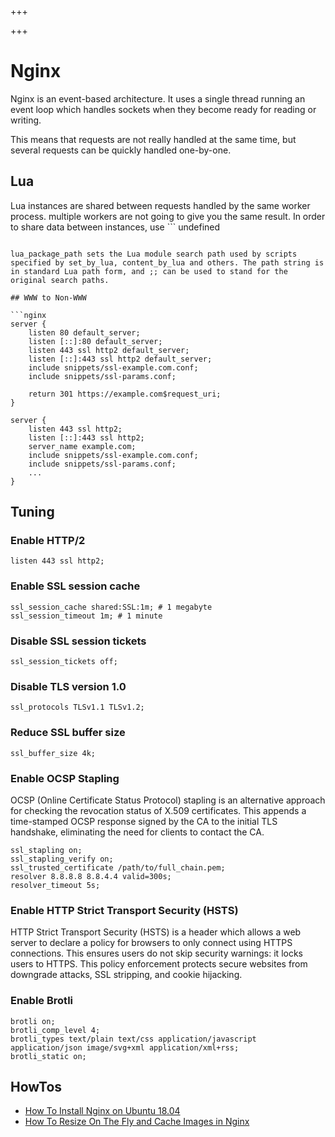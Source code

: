 
+++

+++
# Nginx

Nginx is an event-based architecture. It uses a single thread running an event loop which handles sockets when they become ready for reading or writing.

This means that requests are not really handled at the same time, but several requests can be quickly handled one-by-one.

## Lua

Lua instances are shared between requests handled by the same worker process. multiple workers are not going to give you the same result. In order to share data between instances, use ```
undefined
```.

lua_package_path sets the Lua module search path used by scripts specified by set_by_lua, content_by_lua and others. The path string is in standard Lua path form, and ;; can be used to stand for the original search paths.

## WWW to Non-WWW

```nginx 
server {
    listen 80 default_server;
    listen [::]:80 default_server;
    listen 443 ssl http2 default_server;
    listen [::]:443 ssl http2 default_server;
    include snippets/ssl-example.com.conf;
    include snippets/ssl-params.conf;

    return 301 https://example.com$request_uri;
}

server {
    listen 443 ssl http2;
    listen [::]:443 ssl http2;
    server_name example.com;
    include snippets/ssl-example.com.conf;
    include snippets/ssl-params.conf;
    ...
}
```

## Tuning

### Enable HTTP/2

```nginx 
listen 443 ssl http2;
```

### Enable SSL session cache

```nginx 
ssl_session_cache shared:SSL:1m; # 1 megabyte
ssl_session_timeout 1m; # 1 minute
```

### Disable SSL session tickets

```nginx 
ssl_session_tickets off;
```

### Disable TLS version 1.0

```nginx 
ssl_protocols TLSv1.1 TLSv1.2;
```

### Reduce SSL buffer size

```nginx 
ssl_buffer_size 4k;
```

### Enable OCSP Stapling

OCSP (Online Certificate Status Protocol) stapling is an alternative approach for checking the revocation status of X.509 certificates. This appends a time-stamped OCSP response signed by the CA to the initial TLS handshake, eliminating the need for clients to contact the CA.

```nginx 
ssl_stapling on;
ssl_stapling_verify on;
ssl_trusted_certificate /path/to/full_chain.pem;
resolver 8.8.8.8 8.8.4.4 valid=300s;
resolver_timeout 5s;
```

### Enable HTTP Strict Transport Security (HSTS)

HTTP Strict Transport Security (HSTS) is a header which allows a web server to declare a policy for browsers to only connect using HTTPS connections. This ensures users do not skip security warnings: it locks users to HTTPS. This policy enforcement protects secure websites from downgrade attacks, SSL stripping, and cookie hijacking.

### Enable Brotli

```nginx 
brotli on;
brotli_comp_level 4;
brotli_types text/plain text/css application/javascript application/json image/svg+xml application/xml+rss;
brotli_static on;
```

## HowTos

-   [How To Install Nginx on Ubuntu 18.04](file:nginx/howtos/howto-install-nginx-ubuntu-18-04.org)
-   [How To Resize On The Fly and Cache Images in Nginx](file:nginx/howtos/howto-resize-on-the-fly-cache-images-nginx.org)

